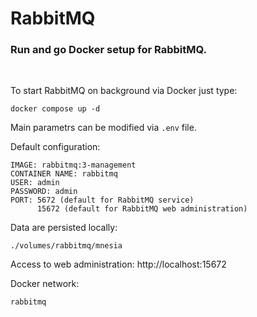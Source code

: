 # RabbitMQ
### Run and go Docker setup for RabbitMQ.

<br />

To start RabbitMQ on background via Docker just type:
```
docker compose up -d
```

Main parametrs can be modified via `.env` file.


Default configuration:
```
IMAGE: rabbitmq:3-management
CONTAINER NAME: rabbitmq
USER: admin
PASSWORD: admin
PORT: 5672 (default for RabbitMQ service)
      15672 (default for RabbitMQ web administration)
```

Data are persisted locally:
```
./volumes/rabbitmq/mnesia
```

Access to web administration: http://localhost:15672

Docker network:
```
rabbitmq
```
